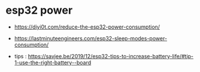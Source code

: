 # esp32 power

* https://diyi0t.com/reduce-the-esp32-power-consumption/
* https://lastminuteengineers.com/esp32-sleep-modes-power-consumption/

* tips : https://savjee.be/2019/12/esp32-tips-to-increase-battery-life/#tip-1-use-the-right-battery--board
